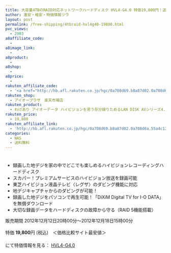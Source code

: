 ```yaml
---
title: 大容量4TBのRAID対応ネットワークハードディスク HVL4-G4.0 特価19,800円！送料無料！
author: 激安・格安・特価情報ツウ
layout: post
permalink: /free-shipping/4tbraid-hvl4g40-19800.html
pvc_views:
  - 2903
a8affiliate_code:
  - 
a8image_link:
  - 
a8product:
  - 
a8shop:
  - 
a8price:
  - 
rakuten_affiliate_code:
  - '<a href="http://hb.afl.rakuten.co.jp/hgc/0a708d69.b8a87d02.0a708d6a.55a4c12c/?pc=http%3a%2f%2fitem.rakuten.co.jp%2fioplaza%2f36-hvl4g40-002%2f%3fscid%3daf_link_img&amp;m=http%3a%2f%2fm.rakuten.co.jp%2fioplaza%2fi%2f10109924%2f" target="_blank"><img src ="http://hbb.afl.rakuten.co.jp/hgb/?pc=http%3a%2f%2fthumbnail.image.rakuten.co.jp%2f%400_mall%2fioplaza%2fcabinet%2fused02%2fhvl4g40.jpg%3f_ex%3d128x128&amp;m=http%3a%2f%2fthumbnail.image.rakuten.co.jp%2f%400_mall%2fioplaza%2fcabinet%2fused02%2fhvl4g40.jpg%3f_ex%3d80x80" border="0"></a>'
rakuten_shop:
  - アイオープラザ　楽天市場店
rakuten_product:
  - わけあり アイオーデータ ハイビジョンを思う存分録りためるLAN DISK AVシリーズ4.0TBモデル HVL4-G4.0
rakuten_price:
  - 19,800
rakuten_affiliate_link:
  - 'http://hb.afl.rakuten.co.jp/hgc/0a708d69.b8a87d02.0a708d6a.55a4c12c/?pc=http%3a%2f%2fitem.rakuten.co.jp%2fioplaza%2f36-hvl4g40-002%2f%3fscid%3daf_link_img&amp;m=http%3a%2f%2fm.rakuten.co.jp%2fioplaza%2fi%2f10109924%2f'
categories:
  - NAS
  - 送料無料
---
```

### 

<div class="img-bg2 img_L">
  <a href="http://hb.afl.rakuten.co.jp/hgc/0a708d69.b8a87d02.0a708d6a.55a4c12c/?pc=http%3a%2f%2fitem.rakuten.co.jp%2fioplaza%2f36-hvl4g40-002%2f%3fscid%3daf_link_img&m=http%3a%2f%2fm.rakuten.co.jp%2fioplaza%2fi%2f10109924%2f" target="_blank"><img src="http://hbb.afl.rakuten.co.jp/hgb/?pc=http%3a%2f%2fthumbnail.image.rakuten.co.jp%2f%400_mall%2fioplaza%2fcabinet%2fused02%2fhvl4g40.jpg%3f_ex%3d128x128&m=http%3a%2f%2fthumbnail.image.rakuten.co.jp%2f%400_mall%2fioplaza%2fcabinet%2fused02%2fhvl4g40.jpg%3f_ex%3d80x80" border="0" title="" alt="" /></a>
</div>

<!--more-->

  * 録画した地デジを家の中でどこでも楽しめるハイビジョンレコーディングハードディスク
  * スカパー！プレミアムサービスのハイビジョン放送を録画可能
  * 東芝ハイビジョン液晶テレビ〈レグザ〉のダビング機能に対応
  * 地デジキャプチャからのダビングが可能！
  * 録画した地デジをパソコンで再生可能！「DiXiM Digital TV for I-O DATA」を無償ダウンロード
  * 大切な録画データをハードディスクの故障から守る（RAID 5機能搭載）

販売期間 2012年12月12日20時00分～2012年12月18日15時00分  
<br clear="all" />特価 <span class="tokka-price"><strong>19,800</strong></span>円 (税込)　＜価格比較サイト最安値＞  
　　  
にて特価情報を見る： <a href="http://hb.afl.rakuten.co.jp/hgc/0a708d69.b8a87d02.0a708d6a.55a4c12c/?pc=http%3a%2f%2fitem.rakuten.co.jp%2fioplaza%2f36-hvl4g40-002%2f%3fscid%3daf_link_img&m=http%3a%2f%2fm.rakuten.co.jp%2fioplaza%2fi%2f10109924%2f" target="_blank"><span class="fs150p">HVL4-G4.0</span></a>